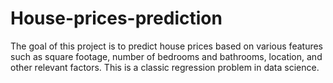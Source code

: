 # House-prices-prediction
The goal of this project is to predict house prices based on various features such as square footage, number of bedrooms and bathrooms, location, and other relevant factors. This is a classic regression problem in data science.

